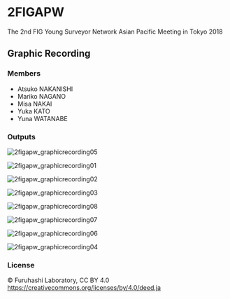 # 2FIGAPW
The 2nd FIG Young Surveyor Network Asian Pacific Meeting in Tokyo 2018

## Graphic Recording

### Members
* Atsuko NAKANISHI
* Mariko NAGANO
* Misa NAKAI
* Yuka KATO
* Yuna WATANABE

### Outputs

![2figapw_graphicrecording05](https://user-images.githubusercontent.com/416977/41653028-c9c6b776-74bf-11e8-9175-84c56828ffca.jpg)

![2figapw_graphicrecording01](https://user-images.githubusercontent.com/416977/41653031-ca5d5226-74bf-11e8-883e-001bc53fe0e1.jpg)

![2figapw_graphicrecording02](https://user-images.githubusercontent.com/416977/41653030-ca3584d0-74bf-11e8-9916-ce68345a7a5c.jpg)

![2figapw_graphicrecording03](https://user-images.githubusercontent.com/416977/41653032-ca85be8c-74bf-11e8-85bb-c23026e398ef.jpg)

![2figapw_graphicrecording08](https://user-images.githubusercontent.com/416977/41653024-c9344e4a-74bf-11e8-9d42-9759c7398fcc.jpg)

![2figapw_graphicrecording07](https://user-images.githubusercontent.com/416977/41653026-c95e20a8-74bf-11e8-8277-22e2f47811da.jpg)

![2figapw_graphicrecording06](https://user-images.githubusercontent.com/416977/41653027-c998d8c4-74bf-11e8-88a9-962dd061c5f5.jpg)

![2figapw_graphicrecording04](https://user-images.githubusercontent.com/416977/41653029-c9f47698-74bf-11e8-83c6-c32b096fe809.jpg)

### License
© Furuhashi Laboratory, CC BY 4.0
https://creativecommons.org/licenses/by/4.0/deed.ja
